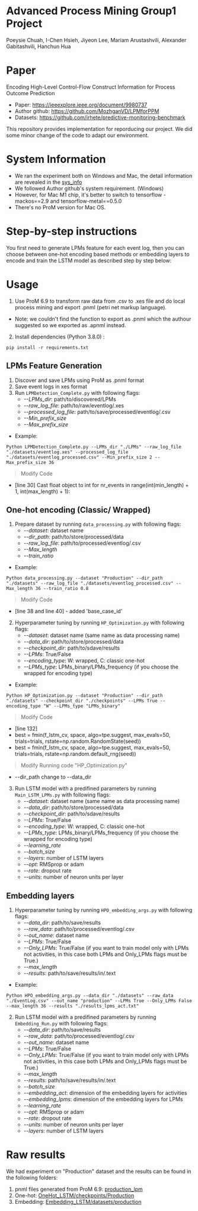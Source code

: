 # Advanced Process Mining Group1 Project
Poeysie Chuah, I-Chen Hsieh, Jiyeon Lee, Mariam Arustashvili, Alexander Gabitashvili, Hanchun Hua

# Paper
Encoding High-Level Control-Flow Construct Information for Process Outcome Prediction
- Paper: https://ieeexplore.ieee.org/document/9980737
- Author github: https://github.com/MozhganVD/LPMforPPM
- Datasets: https://github.com/irhete/predictive-monitoring-benchmark 

This repository provides implementation for reporducing our project. We did some minor change of the code to adapt our environment.

# System Information
- We ran the experiment both on Windows and Mac, the detail information are revealed in the [sys_info](/sys_info)
- We followed Author github's system requirement. (Windows)
- However, for Mac M1 chip, it's better to switch to tensorflow -mackos==2.9 and tensorflow-metal==0.5.0
- There's no ProM version for Mac OS.

# Step-by-step instructions
You first need to generate LPMs feature for each event log, then you can choose between one-hot encoding based methods or embedding layers to encode and train the LSTM model as described step by step below:

# Usage 
1. Use ProM 6.9 to transform raw data from .csv to .xes file and do local process mining and export .pnml (petri net markup language).
- Note: we couldn't find the function to export as .pnml which the authour suggested so we exported as .apnml instead.

2. Install dependencies (Python 3.8.0) :

```pip install -r requirements.txt```

## LPMs Feature Generation
1. Discover and save LPMs using ProM as .pnml format
2. Save event logs in xes format 
3. Run ```LPMDetection_Complete.py``` with following flags:
    -  *--LPMs_dir*: path/to/discovered/LPMs
    -  *--raw_log_file*: path/to/raw/eventlog/.xes
    -  *--processed_log_file*: path/to/save/processed/eventlog/.csv
    -  *--Min_prefix_size*
    -  *--Max_prefix_size*

- Example:

```Python LPMDetection_Complete.py --LPMs_dir "./LPMs" --raw_log_file "./datasets/eventlog.xes" --processed_log_file "./datasets/eventlog_processed.csv" --Min_prefix_size 2 --Max_prefix_size 36``` 

> Modify Code
- [line 30] Cast float object to int
for nr_events in range(int(min_length) + 1, int(max_length) + 1):

## One-hot encoding (Classic/ Wrapped)
1. Prepare dataset by running ```data_processing.py``` with following flags:
    -  *--dataset*: dataset name
    -  *--dir_path*: path/to/store/processed/data
    -  *--raw_log_file*: path/to/processed/eventlog/.csv
    -  *--Max_length*
    -  *--train_ratio*

- Example:

```Python data_processing.py --dataset "Production" --dir_path "./datasets" --raw_log_file "./datasets/eventlog_processed.csv" --Max_length 36 --train_ratio 0.8``` 

> Modify Code
- [line 38 and line 40] - added 'base_case_id'

2. Hyperparameter tuning by running ```HP_Optimization.py``` with following flags:
    -  *--dataset*: dataset name (same name as data processing name)
    -  *--data_dir*: path/to/store/processed/data
    -  *--checkpoint_dir*: path/to/sdave/results
    -  *--LPMs*: True/False
    -  *--encoding_type*: W: wrapped, C: classic one-hot
    -  *--LPMs_type*: LPMs_binary/LPMs_frequency (if you choose the wrapped for encoding type)
    
- Example:

```Python HP_Optimization.py --dataset "Production" --dir_path "./datasets" --checkpoint_dir "./checkpoints" --LPMs True --encoding_type "W" --LPMs_type "LPMs_binary"``` 

>Modify Code
- [line 132] 
- best = fmin(f_lstm_cv, space, algo=tpe.suggest, max_evals=50, trials=trials, rstate=np.random.RandomState(seed))
- best = fmin(f_lstm_cv, space, algo=tpe.suggest, max_evals=50, trials=trials, rstate=np.random.default_rng(seed))

>Modify Running code "HP_Optimization.py"  
- --dir_path  change to --data_dir



3. Run LSTM model with a predifined parameters by running ```Main_LSTM_LPMs.py``` with following flags:
    -  *--dataset*: dataset name (same name as data processing name)
    -  *--data_dir*: path/to/store/processed/data
    -  *--checkpoint_dir*: path/to/sdave/results
    -  *--LPMs*: True/False
    -  *--encoding_type*: W: wrapped, C: classic one-hot
    -  *--LPMs_type*: LPMs_binary/LPMs_frequency (if you choose the wrapped for encoding type)
    -  *--learning_rate*
    -  *--batch_size*
    -  *--layers*: number of LSTM layers
    -  *--opt*: RMSprop or adam
    -  *--rate*: dropout rate
    -  *--units*: number of neuron units per layer
    
## Embedding layers 
1. Hyperparameter tuning by running ```HPO_embedding_args.py``` with following flags:
    -  *--data_dir*: path/to/save/results
    -  *--raw_data*: path/to/processed/eventlog/.csv
    -  *--out_name*: dataset name
    -  *--LPMs*: True/False
    -  *--Only_LPMs*: True/False (if you want to train model only with LPMs not activities, in this case both LPMs and Only_LPMs flags must be True.)
    -  *--max_length*
    -  *--results*: path/to/save/results/in/.text
    
 - Example:
 
 ```Python HPO_embedding_args.py --data_dir "./datasets" --raw_data "./EventLog.csv" --out_name "production" --LPMs True --Only_LPMs False --max_length 36 --results "./results_lpms_act.txt"``` 
 
2. Run LSTM model with a predifined parameters by running ```Embedding_Run.py``` with following flags:
    -  *--data_dir*: path/to/save/results
    -  *--raw_data*: path/to/processed/eventlog/.csv
    -  *--out_name*: dataset name
    -  *--LPMs*: True/False
    -  *--Only_LPMs*: True/False (if you want to train model only with LPMs not activities, in this case both LPMs and Only_LPMs flags must be True.)
    -  *--max_length*
    -  *--results*: path/to/save/results/in/.text
    -  *--batch_size*
    -  *--embedding_act*: dimension of the embedding layers for activities 
    -  *--embedding_lpms*: dimension of the embedding layers for LPMs
    -  *--learning_rate*
    -  *--opt*: RMSprop or adam
    -  *--rate*: dropout rate
    -  *--units*: number of neuron units per layer
    -  *--layers*: number of LSTM layers

# Raw results
We had experiment on "Production" dataset and the results can be found in the following folders:
1. pnml files generated from ProM 6.9: [production_lpm](/production_lpm)
2. One-hot: [OneHot_LSTM/checkpoints/Production](OneHot_LSTM/checkpoints/Production)
3. Embedding: [Embedding_LSTM/datasets/production](Embedding_LSTM/datasets/production)
    

    
